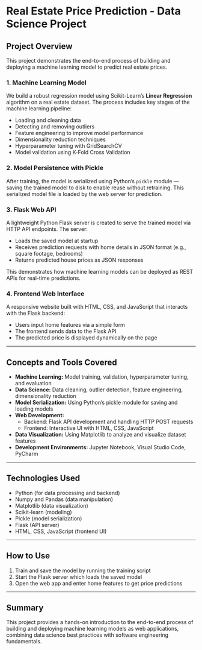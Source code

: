 # Real Estate Price Prediction - Data Science Project

## Project Overview

This project demonstrates the end-to-end process of building and deploying a machine learning model to predict real estate prices.

### 1. Machine Learning Model
We build a robust regression model using Scikit-Learn’s **Linear Regression** algorithm on a real estate dataset. The process includes key stages of the machine learning pipeline:

- Loading and cleaning data  
- Detecting and removing outliers  
- Feature engineering to improve model performance  
- Dimensionality reduction techniques  
- Hyperparameter tuning with GridSearchCV  
- Model validation using K-Fold Cross Validation  

### 2. Model Persistence with Pickle
After training, the model is serialized using Python’s `pickle` module — saving the trained model to disk to enable reuse without retraining. This serialized model file is loaded by the web server for prediction.

### 3. Flask Web API
A lightweight Python Flask server is created to serve the trained model via HTTP API endpoints. The server:

- Loads the saved model at startup  
- Receives prediction requests with home details in JSON format (e.g., square footage, bedrooms)  
- Returns predicted house prices as JSON responses  

This demonstrates how machine learning models can be deployed as REST APIs for real-time predictions.

### 4. Frontend Web Interface
A responsive website built with HTML, CSS, and JavaScript that interacts with the Flask backend:

- Users input home features via a simple form  
- The frontend sends data to the Flask API  
- The predicted price is displayed dynamically on the page  

---

## Concepts and Tools Covered

- **Machine Learning:** Model training, validation, hyperparameter tuning, and evaluation  
- **Data Science:** Data cleaning, outlier detection, feature engineering, dimensionality reduction  
- **Model Serialization:** Using Python’s pickle module for saving and loading models  
- **Web Development:**  
  - Backend: Flask API development and handling HTTP POST requests  
  - Frontend: Interactive UI with HTML, CSS, JavaScript  
- **Data Visualization:** Using Matplotlib to analyze and visualize dataset features  
- **Development Environments:** Jupyter Notebook, Visual Studio Code, PyCharm  

---

## Technologies Used

- Python (for data processing and backend)  
- Numpy and Pandas (data manipulation)  
- Matplotlib (data visualization)  
- Scikit-learn (modeling)  
- Pickle (model serialization)  
- Flask (API server)  
- HTML, CSS, JavaScript (frontend UI)  

---

## How to Use

1. Train and save the model by running the training script  
2. Start the Flask server which loads the saved model  
3. Open the web app and enter home features to get price predictions  

---

## Summary

This project provides a hands-on introduction to the end-to-end process of building and deploying machine learning models as web applications, combining data science best practices with software engineering fundamentals.


